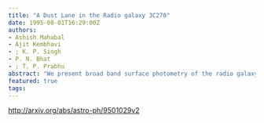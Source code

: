 ```yaml
---
title: "A Dust Lane in the Radio galaxy 3C270"
date: 1995-08-01T16:29:00Z
authors:
- Ashish Mahabal
- Ajit Kembhavi
- ; K. P. Singh
- P. N. Bhat
- ; T. P. Prabhu
abstract: "We present broad band surface photometry of the radio galaxy 3C270 (NGC~4261). We find a distinct dust lane in the $V-R$ image of the galaxy, and determine its orientation and size. We use the major axis profile of the galaxy to estimate the optical depth of the dust lane, and discuss the significance of the lane to the shape of the galaxy."
featured: true
tags:
---
```

http://arxiv.org/abs/astro-ph/9501029v2